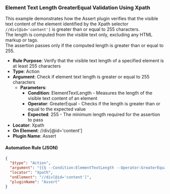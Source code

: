 ### Element Text Length GreaterEqual Validation Using Xpath

This example demonstrates how the Assert plugin verifies that the visible text content of the element identified by the Xpath selector `//div[@id='content']` is greater than or equal to 255 characters.  
The length is computed from the visible text only, excluding any HTML markup or tags.  
The assertion passes only if the computed length is greater than or equal to 255.

- **Rule Purpose**: Verify that the visible text length of a specified element is at least 255 characters  
- **Type**: Action  
- **Argument**: Check if element text length is greater or equal to 255 characters  
  - **Parameters**:  
    - **Condition**: ElementTextLength - Measures the length of the visible text content of an element  
    - **Operator**: GreaterEqual - Checks if the length is greater than or equal to the expected value  
    - **Expected**: 255 - The minimum length required for the assertion to pass  
- **Locator**: Xpath  
- **On Element**: //div[@id='content']  
- **Plugin Name**: Assert  

#### Automation Rule (JSON)

```json
{
  "$type": "Action",
  "argument": "{{$ --Condition:ElementTextLength --Operator:GreaterEqual --Expected:255}}",
  "locator": "Xpath",
  "onElement": "//div[@id='content']",
  "pluginName": "Assert"
}
```
